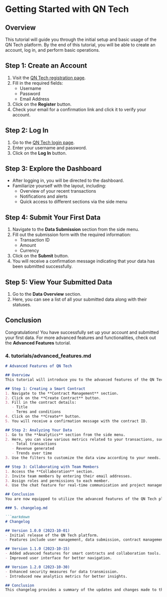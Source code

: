 # Getting Started with QN Tech

## Overview
This tutorial will guide you through the initial setup and basic usage of the QN Tech platform. By the end of this tutorial, you will be able to create an account, log in, and perform basic operations.

## Step 1: Create an Account
1. Visit the [QN Tech registration page](https://qntech.example.com/register).
2. Fill in the required fields:
   - Username
   - Password
   - Email Address
3. Click on the **Register** button.
4. Check your email for a confirmation link and click it to verify your account.

## Step 2: Log In
1. Go to the [QN Tech login page](https://qntech.example.com/login).
2. Enter your username and password.
3. Click on the **Log In** button.

## Step 3: Explore the Dashboard
- After logging in, you will be directed to the dashboard.
- Familiarize yourself with the layout, including:
  - Overview of your recent transactions
  - Notifications and alerts
  - Quick access to different sections via the side menu

## Step 4: Submit Your First Data
1. Navigate to the **Data Submission** section from the side menu.
2. Fill out the submission form with the required information:
   - Transaction ID
   - Amount
   - Currency
3. Click on the **Submit** button.
4. You will receive a confirmation message indicating that your data has been submitted successfully.

## Step 5: View Your Submitted Data
1. Go to the **Data Overview** section.
2. Here, you can see a list of all your submitted data along with their statuses.

## Conclusion
Congratulations! You have successfully set up your account and submitted your first data. For more advanced features and functionalities, check out the **Advanced Features** tutorial.

### 4. tutorials/advanced_features.md

```markdown
# Advanced Features of QN Tech

## Overview
This tutorial will introduce you to the advanced features of the QN Tech platform, including smart contracts, analytics, and collaboration tools.

## Step 1: Creating a Smart Contract
1. Navigate to the **Contract Management** section.
2. Click on the **Create Contract** button.
3. Fill in the contract details:
   - Title
   - Terms and conditions
4. Click on the **Create** button.
5. You will receive a confirmation message with the contract ID.

## Step 2: Analyzing Your Data
1. Go to the **Analytics** section from the side menu.
2. Here, you can view various metrics related to your transactions, such as:
   - Total transactions
   - Revenue generated
   - Trends over time
3. Use the filters to customize the data view according to your needs.

## Step 3: Collaborating with Team Members
1. Access the **Collaboration** section.
2. Invite team members by entering their email addresses.
3. Assign roles and permissions to each member.
4. Use the chat feature for real-time communication and project management.

## Conclusion
You are now equipped to utilize the advanced features of the QN Tech platform. For further assistance, refer to the user guide or contact support.

### 5. changelog.md

```markdown
# Changelog

## Version 1.0.0 (2023-10-01)
- Initial release of the QN Tech platform.
- Features include user management, data submission, contract management, and analytics.

## Version 1.1.0 (2023-10-15)
- Added advanced features for smart contracts and collaboration tools.
- Improved user interface for better navigation.

## Version 1.2.0 (2023-10-30)
- Enhanced security measures for data transmission.
- Introduced new analytics metrics for better insights.

## Conclusion
This changelog provides a summary of the updates and changes made to the QN Tech platform. For detailed information on each version, please refer to the respective release notes.
